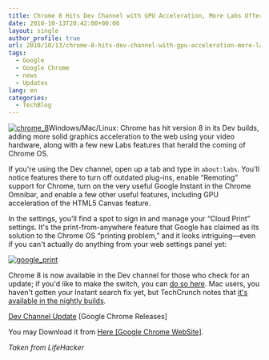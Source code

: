 ```yaml
---
title: Chrome 8 Hits Dev Channel with GPU Acceleration, More Labs Offerings
date: 2010-10-13T20:42:00+00:00
layout: single
author_profile: true
url: 2010/10/13/chrome-8-hits-dev-channel-with-gpu-acceleration-more-labs-offerings/
tags:
  - Google
  - Google Chrome
  - news
  - Updates
lang: en
categories: 
  - TechBlog
---
```

[![chrome_8](http://lh6.ggpht.com/_vaUVXcmC3OI/TLYSrZdGqlI/AAAAAAAACpg/mPMejgIaJwI/chrome_8_thumb%5B1%5D.png?imgmax=800 "chrome_8")](http://lh6.ggpht.com/_vaUVXcmC3OI/TLYSpenSmWI/AAAAAAAACpc/r1qWMpYTEfk/s1600-h/chrome_8%5B3%5D.png)Windows/Mac/Linux: Chrome has hit version 8 in its Dev builds, adding more solid graphics acceleration to the web using your video hardware, along with a few new Labs features that herald the coming of Chrome OS.

If you're using the Dev channel, open up a tab and type in `about:labs`. You'll notice features there to turn off outdated plug-ins, enable “Remoting” support for Chrome, turn on the very useful Google Instant in the Chrome Omnibar, and enable a few other useful features, including GPU acceleration of the HTML5 Canvas feature.

In the settings, you'll find a spot to sign in and manage your “Cloud Print” settings. It's the print-from-anywhere feature that Google has claimed as its solution to the Chrome OS “printing problem,” and it looks intriguing—even if you can't actually do anything from your web settings panel yet:

[![google_print](http://lh4.ggpht.com/_vaUVXcmC3OI/TLYSuCM5TuI/AAAAAAAACpo/zWJpQjAcVTo/google_print_thumb%5B1%5D.png?imgmax=800 "google_print")](http://lh6.ggpht.com/_vaUVXcmC3OI/TLYSshU9oxI/AAAAAAAACpk/EJbwgOU4pPg/s1600-h/google_print%5B3%5D.png)

Chrome 8 is now available in the Dev channel for those who check for an update; if you'd like to make the switch, you can [do so here](http://www.chromium.org/getting-involved/dev-channel). Mac users, you haven't gotten your Instant search fix yet, but TechCrunch notes that [it's available in the nightly builds](http://techcrunch.com/2010/10/12/google-instant-chrome-mac/).

[Dev Channel Update](http://googlechromereleases.blogspot.com/2010/10/dev-channel-update_12.html) [Google Chrome Releases]

You may Download it from [Here \[Google Chrome WebSite\]](http://www.google.com/chrome/eula.html?extra=devchannel).

_Taken from LifeHacker_